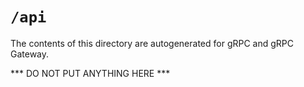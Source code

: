 # `/api`

The contents of this directory are autogenerated for gRPC and gRPC Gateway.

*** DO NOT PUT ANYTHING HERE ***
